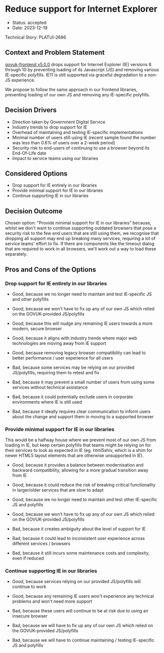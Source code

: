# Reduce support for Internet Explorer

* Status: accepted
* Date: 2023-12-19

Technical Story: PLATUI-2686

## Context and Problem Statement

[govuk-frontend v5.0.0](https://github.com/alphagov/govuk-frontend/releases/tag/v5.0.0)
drops support for Internet Explorer (IE) versions 8 through 10 by preventing loading of its Javascript (JS)
and removing various IE-specific polyfills.  IE11 is still supported via graceful degradation to a non-JS experience.

We propose to follow the same approach in our frontend libraries, preventing loading of our own JS and
removing any IE-specific polyfills.

## Decision Drivers

* Direction taken by Government Digital Service
* Industry trends to drop support for IE
* Overhead of maintaining and testing IE-specific implementations
* Minimal number of users still using IE (recent sample found the number was less than 0.6% of users over a 2-week period)
* Security risk to end-users of continuing to use a browser beyond its End-Of-Life date
* Impact to service teams using our libraries

## Considered Options

* Drop support for IE entirely in our libraries
* Provide minimal support for IE in our libraries
* Continue supporting IE in our libraries

## Decision Outcome

Chosen option: "Provide minimal support for IE in our libraries" because, whilst we don't want to continue supporting
outdated browsers that pose a security risk to the few end users that are still using them,
we recognise that dropping all support may end up breaking many services, requiring a lot of service teams' effort to fix.
If there are components like the timeout dialog that are required to work in all browsers,
we'll work out a way to load these separately.

## Pros and Cons of the Options

### Drop support for IE entirely in our libraries

* Good, because we no longer need to maintain and test IE-specific JS and other polyfills
* Good, because we won't have to fix up any of our own JS which relied on the GOVUK-provided JS/polyfills
* Good, because this will nudge any remaining IE users towards a more modern, secure browser
* Good, because it aligns with industry trends where major web technologies are moving away from IE support
* Good, because removing legacy browser compatibility can lead to better performance / user experience for all users

* Bad, because some services may be relying on our provided JS/polyfills, requiring them to retest and fix
* Bad, because it may prevent a small number of users from using some services without technical assistance
* Bad, because it could potentially exclude users in corporate environments where IE is still used
* Bad, because it ideally requires clear communication to inform users about the change and support them in moving to a supported browser

### Provide minimal support for IE in our libraries

This would be a halfway house where we prevent most of our own JS from loading in IE, but keep certain polyfills
that teams might be relying on for their services to look as expected in IE (eg. html5shiv, which is a shim for newer
HTML5 layout elements that are otherwise unsupported in IE).

* Good, because it provides a balance between modernisation and backward compatibility, allowing for a more gradual transition away from IE
* Good, because it could reduce the risk of breaking critical functionality in larger/older services that are slow to adapt
* Good, because we no longer need to maintain and test other IE-specific JS and polyfills
* Good, because we won't have to fix up any of our own JS which relied on the GOVUK-provided JS/polyfills

* Bad, because it creates ambiguity about the level of support for IE
* Bad, because it could lead to inconsistent user experience across different services / browsers
* Bad, because it still incurs some maintenance costs and complexity, even if reduced

### Continue supporting IE in our libraries

* Good, because services relying on our provided JS/polyfills will continue to work
* Good, because any remaining IE users won't experience any technical problems and won't need more support

* Bad, because these users will continue to be at risk due to using an insecure browser
* Bad, because we will have to fix up any of our own JS which relied on the GOVUK-provided JS/polyfills
* Bad, because we will have to continue maintaining / testing IE-specific JS and polyfills
